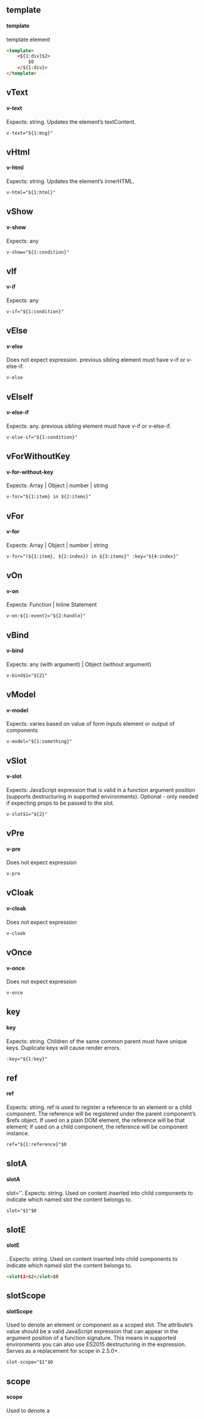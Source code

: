 ## template
#### template
template element
```html
<template>
	<${1:div}$2>
		$0
	</${1:div}>
</template>
```

## vText
#### v-text
Expects: string. Updates the element’s textContent.
```html
v-text="${1:msg}"
```

## vHtml
#### v-html
Expects: string. Updates the element’s innerHTML.
```html
v-html="${1:html}"
```

## vShow
#### v-show
Expects: any
```html
v-show="${1:condition}"
```

## vIf
#### v-if
Expects: any
```html
v-if="${1:condition}"
```

## vElse
#### v-else
Does not expect expression. previous sibling element must have v-if or v-else-if.
```html
v-else
```

## vElseIf
#### v-else-if
Expects: any. previous sibling element must have v-if or v-else-if.
```html
v-else-if="${1:condition}"
```

## vForWithoutKey
#### v-for-without-key
Expects: Array | Object | number | string
```html
v-for="${1:item} in ${2:items}"
```

## vFor
#### v-for
Expects: Array | Object | number | string
```html
v-for="(${1:item}, ${2:index}) in ${3:items}" :key="${4:index}"
```

## vOn
#### v-on
Expects: Function | Inline Statement
```html
v-on:${1:event}="${2:handle}"
```

## vBind
#### v-bind
Expects: any (with argument) | Object (without argument)
```html
v-bind$1="${2}"
```

## vModel
#### v-model
Expects: varies based on value of form inputs element or output of components
```html
v-model="${1:something}"
```

## vSlot
#### v-slot
Expects: JavaScript expression that is valid in a function argument position (supports destructuring in supported environments). Optional - only needed if expecting props to be passed to the slot.
```html
v-slot$1="${2}"
```

## vPre
#### v-pre
Does not expect expression
```html
v-pre
```

## vCloak
#### v-cloak
Does not expect expression
```html
v-cloak
```

## vOnce
#### v-once
Does not expect expression
```html
v-once
```

## key
#### key
Expects: string. Children of the same common parent must have unique keys. Duplicate keys will cause render errors.
```html
:key="${1:key}"
```

## ref
#### ref
Expects: string. ref is used to register a reference to an element or a child component. The reference will be registered under the parent component’s $refs object. If used on a plain DOM element, the reference will be that element; if used on a child component, the reference will be component instance.
```html
ref="${1:reference}"$0
```

## slotA
#### slotA
slot=''. Expects: string. Used on content inserted into child components to indicate which named slot the content belongs to.
```html
slot="$1"$0
```

## slotE
#### slotE
<slot></slot>. Expects: string. Used on content inserted into child components to indicate which named slot the content belongs to.
```html
<slot$1>$2</slot>$0
```

## slotScope
#### slotScope
Used to denote an element or component as a scoped slot. The attribute’s value should be a valid JavaScript expression that can appear in the argument position of a function signature. This means in supported environments you can also use ES2015 destructuring in the expression. Serves as a replacement for scope in 2.5.0+.
```html
slot-scope="$1"$0
```

## scope
#### scope
Used to denote a <template> element as a scoped slot, which is replaced by `slot-scope` in 2.5.0+.
```html
scope="${1:this api replaced by slot-scope in 2.5.0+}"$0
```

## component
#### component
component element
```html
<component :is="${1:componentId}"></component>$0
```

## keepAlive
#### keep-alive
keep-alive element
```html
<keep-alive$1>
$2
</keep-alive>$0
```

## transition
#### transition
transition element
```html
<transition$1>
$2
</transition>$0
```

## transitionGroup
#### transition-group
transition-group element
```html
<transition-group$1>
$2
</transition-group>
```

## enterClass
#### enter-class
enter-class=''. Expects: string.
```html
enter-class="$1"$0
```

## leaveClass
#### leave-class
leave-class=''. Expects: string.
```html
leave-class="$1"$0
```

## appearClass
#### appear-class
appear-class=''. Expects: string.
```html
appear-class="$1"$0
```

## enterToClass
#### enter-to-class
enter-to-class=''. Expects: string.
```html
enter-to-class="$1"$0
```

## leaveToClass
#### leave-to-class
leave-to-class=''. Expects: string.
```html
leave-to-class="$1"$0
```

## appearToClass
#### appear-to-class
appear-to-class=''. Expects: string.
```html
appear-to-class="$1"$0
```

## enterActiveClass
#### enter-active-class
enter-active-class=''. Expects: string.
```html
enter-active-class="$1"$0
```

## leaveActiveClass
#### leave-active-class
leave-active-class=''. Expects: string.
```html
leave-active-class="$1"$0
```

## appearActiveClass
#### appear-active-class
appear-active-class=''. Expects: string.
```html
appear-active-class="$1"$0
```

## beforeEnterEvent
#### before-enter
@before-enter=''
```html
@before-enter="$1"$0
```

## beforeLeaveEvent
#### before-leave
@before-leave=''
```html
@before-leave="$1"$0
```

## beforeAppearEvent
#### before-appear
@before-appear=''
```html
@before-appear="$1"$0
```

## enterEvent
#### enter
@enter=''
```html
@enter="$1"$0
```

## leaveEvent
#### leave
@leave=''
```html
@leave="$1"$0
```

## appearEvent
#### appear
@appear=''
```html
@appear="$1"$0
```

## afterEnterEvent
#### after-enter
@after-enter=''
```html
@after-enter="$1"$0
```

## afterLeaveEvent
#### after-leave
@after-leave=''
```html
@after-leave="$1"$0
```

## afterAppearEvent
#### after-appear
@after-appear=''
```html
@after-appear="$1"$0
```

## enterCancelledEvent
#### enter-cancelled
@enter-cancelled=''
```html
@enter-cancelled="$1"$0
```

## leaveCancelledEvent
#### leave-cancelled
@leave-cancelled='' (v-show only)
```html
@leave-cancelled="$1"$0
```

## appearCancelledEvent
#### appear-cancelled
@appear-cancelled=''
```html
@appear-cancelled="$1"$0
```

## routerLink
#### routerLink
router-link element
```html
<router-link $1>$2</router-link>$0
```

## routerLinkTo
#### routerLinkTo
<router-link to=''></router-link>. router-link element
```html
<router-link to="$1">$2</router-link>$0
```

## to
#### to
to=''
```html
to="$1"$0
```

## tag
#### tag
tag=''
```html
tag="$1"$0
```

## routerView
#### routerView
router-view element
```html
<router-view>$1</router-view>$0
```

## nuxt
#### nuxt
This component is used only in layouts to display the page components.
```html
<nuxt/>
```

## nuxtChild
#### nuxtChild
This component is used for displaying the children components in a nested route.
```html
<nuxt-child $1/>$0
```

## nuxtLink
#### nuxtLink
This component is used to provide navigations between page components.
```html
<nuxt-link ${1|to,:to|}="$2">$0</nuxt-link>
```

## import
#### import
import ... from ...
```javascript
import $1 from '$2'
```

## newVue
#### vue
new Vue()
```javascript
new Vue({
	$1
})
```

## VueConfigSilent
#### silent
Vue.config.silent
```javascript
Vue.config.silent = ${1:true}
```

## VueConfigOptionMergeStrategies
#### optionMergeStrategies
Vue.config.optionMergeStrategies
```javascript
Vue.config.optionMergeStrategies$1
```

## VueConfigDevtools
#### devtools
Vue.config.devtools
```javascript
Vue.config.devtools = ${1:true}
```

## VueConfigErrorHandler
#### errorHandler
Vue.config.errorHandler
```javascript
Vue.config.errorHandler = function (err, vm, info) {
	${1:// handle error}
}
```

## VueConfigWarnHandler
#### warnHandler
Vue.config.warnHandler
```javascript
Vue.config.warnHandler = function (msg, vm, trace) {
	${1:// handle warn}
}
```

## VueConfigIgnoredElements
#### ignoredElements
Vue.config.ignoredElements
```javascript
Vue.config.ignoredElements = [
	'${1}'
]$0
```

## VueConfigKeyCodes
#### keyCodes
Vue.config.keyCodes
```javascript
Vue.config.keyCodes = {
	${1:// camelCase won`t work}
}
```

## VueConfigPerformance
#### performance
Vue.config.performance
```javascript
Vue.config.performance = ${1:true}
```

## VueConfigProductionTip
#### productionTip
Vue.config.productionTip
```javascript
Vue.config.productionTip = ${1:false}
```

## vueExtend
#### extend
Vue.extend( options )
```javascript
Vue.extend({
	template:${1:template}
})
```

## VueNextTick
#### nextTick
Vue.nextTick( callback, [context] )
```javascript
Vue.nextTick({
	$1
})
```

## VueNextTickThen
#### nextTickThen
Vue.nextTick( callback, [context] ).then(function(){ })
```javascript
Vue.nextTick({
	$1
}).then(function ($2) {
	$3
})
```

## VueSet
#### set
Vue.set( target, key, value )
```javascript
Vue.set(${1:target}, ${2:key}, ${3:value})
```

## VueDelete
#### delete
Vue.delete( target, key )
```javascript
Vue.delete(${1:target}, ${2:key})
```

## VueDirective
#### directive
Vue.directive( id, [definition] )
```javascript
Vue.directive(${1:id}${2:, [definition]})
```

## VueFilter
#### filter
Vue.filter( id, [definition] )
```javascript
Vue.filter(${1:id}${2:, [definition]})
```

## VueComponent
#### component
Vue.component( id, [definition] )
```javascript
Vue.component(${1:id}${2:, [definition]})$0
```

## VueUse
#### use
Vue.use( plugin )
```javascript
Vue.use(${1:plugin})$0
```

## VueMixin
#### mixin
Vue.mixin( mixin )
```javascript
Vue.mixin({${1:mixin}})
```

## VueCompile
#### compile
Vue.compile( template )
```javascript
Vue.compile(${1:template})
```

## VueObservable
#### observable
Vue.observable( object )
```javascript
Vue.observable({${1:object}})
```

## VueVersion
#### version
Vue.version.split('.')[]
```javascript
Vue.version$0
```

## data
#### data
The data object for the Vue instance.
```javascript
data() {
	return {
		$1
	}
},$0
```

## props
#### props
A list/hash of attributes that are exposed to accept data from the parent component. 
```javascript
props
```

## propsData
#### propsData
Restriction: only respected in instance creation via `new`. Pass props to an instance during its creation. This is primarily intended to make unit testing easier.
```javascript
propsData
```

## scopedSlots
#### scopedSlots
just a word
```javascript
scopedSlots
```

## computed
#### computed
Computed properties to be mixed into the Vue instance. 
```javascript
computed: {
	$1
},$0
```

## methods
#### methods
Methods to be mixed into the Vue instance.
```javascript
methods: {
	$1
},$0
```

## watch
#### watch
An object where keys are expressions to watch and values are the corresponding callbacks. The value can also be a string of a method name, or an Object that contains additional options. Note that you should not use an arrow function to define a watcher.
```javascript
watch: {
	$1
},$0
```

## watchWithOptions
#### watchWithOptions
Vue Watcher with options.
```javascript
${1:key}: {
	deep: ${2:true},
	immediate: ${3:true},
	handler: function (${4:val}, ${5:oldVal}) {
		$6
	}
},$0
```

## el
#### el
just a word
```javascript
el
```

## template
#### template
just a word
```javascript
template
```

## render
#### render
An alternative to string templates allowing you to leverage the full programmatic power of JavaScript.
```javascript
render(h) {
	$1
},
```

## renderError
#### renderError
Provide an alternative render output when the default render function encounters an error.
```javascript
renderError(h, err) {
	$1
},
```

## beforeCreate
#### beforeCreate
Type: Function.
```javascript
beforeCreate() {
	$1
},
```

## created
#### created
Type: Function.
```javascript
created() {
	$1
},
```

## beforeMount
#### beforeMount
Type: Function.
```javascript
beforeMount() {
	$1
},
```

## mounted
#### mounted
Type: Function.
```javascript
mounted() {
	$1
},
```

## beforeUpdate
#### beforeUpdate
Type: Function.
```javascript
beforeUpdate() {
	$1
},
```

## updated
#### updated
Type: Function.
```javascript
updated() {
	$1
},
```

## activated
#### activated
Type: Function.
```javascript
activated() {
	$1
},
```

## deactivated
#### deactivated
Type: Function.
```javascript
deactivated() {
	$1
},
```

## beforeDestroy
#### beforeDestroy
Type: Function.
```javascript
beforeDestroy() {
	$1
},
```

## destroyed
#### destroyed
Type: Function.
```javascript
destroyed() {
	$1
},
```

## errorCaptured
#### errorCaptured
Type: (err: Error, vm: Component, info: string) => ?boolean
```javascript
errorCaptured: (err, vm, info) => {
	$1
},
```

## directives
#### directives
just a word
```javascript
directives
```

## filters
#### filters
just a word
```javascript
filters
```

## component
#### componentWord
just a word
```javascript
component
```

## components
#### components
just a word
```javascript
components
```

## parent
#### parent
just a word
```javascript
parent
```

## mixins
#### mixins
just a word
```javascript
mixins
```

## extends
#### extends
just a word
```javascript
extends
```

## provide
#### provide
just a word
```javascript
provide
```

## inject
#### inject
just a word
```javascript
inject
```

## name
#### name
just a word
```javascript
name
```

## delimiters
#### delimiters
just a word
```javascript
delimiters
```

## functional
#### functional
just a word
```javascript
functional
```

## model
#### model
just a word
```javascript
model
```

## inheritAttrs
#### inheritAttrs
just a word
```javascript
inheritAttrs
```

## comments
#### comments
just a word
```javascript
comments
```

## deep
#### deep
just a word
```javascript
deep
```

## immediate
#### immediate
just a word
```javascript
immediate
```

## vmData
#### vm.$data
Type: Object. Read only.
```javascript
${1|this,vm|}.\$data$2
```

## vmProps
#### vm.$props
Type: Object. Read only.
```javascript
${1|this,vm|}.\$props$2
```

## vmEl
#### vm.$el
Type: HTMLElement. Read only.
```javascript
${1|this,vm|}.\$el$2
```

## vmOptions
#### vm.$options
Type: Object. Read only.
```javascript
${1|this,vm|}.\$options$2
```

## vmParent
#### vm.$parent
Type: Vue instance. Read only.
```javascript
${1|this,vm|}.\$parent$2
```

## vmRoot
#### vm.$root
Type: Vue instance. Read only.
```javascript
${1|this,vm|}.\$root$2
```

## vmChildren
#### vm.$children
Type: Array<Vue instance>. Read only.
```javascript
${1|this,vm|}.\$children$2
```

## vmSlots
#### vm.$slots
Type: Object. Read only.
```javascript
${1|this,vm|}.\$slots$2
```

## vmScopedSlots
#### vm.$scopedSlots
Type: { [name: string]: props => VNode | Array<VNode> }. Read only.
```javascript
${1|this,vm|}.\$scopedSlots.default({
	$2
})
```

## vmRefs
#### vm.$refs
Type: Object. Read only.
```javascript
${1|this,vm|}.\$refs$2
```

## vmIsServer
#### vm.$isServer
Type: boolean. Read only.
```javascript
${1|this,vm|}.\$isServer$2
```

## vmAttrs
#### vm.$attrs
Type: { [key: string]: string }. Read only.
```javascript
${1|this,vm|}.\$attrs$2
```

## vmListeners
#### vm.$listeners
Type: { [key: string]: Function | Array<Function> }. Read only.
```javascript
${1|this,vm|}.\$listeners$2
```

## vmWatch
#### vm.$watch
vm.$watch( expOrFn, callback, [options] )
 Arguments:
 {string | Function} expOrFn
 {Function | Object} callback
 {Object} [options]
 {boolean} [options.deep]
	 {boolean} [options.immediate]
```javascript
${1|this,vm|}.\$watch(${2:expOrFn}, ${3:callback}${4:, [options]})
```

## vmSet
#### vm.$set
vm.$set( target, key, value ). This is the alias of the global Vue.set.
```javascript
${1|this,vm|}.\$set(${2:target}, ${3:key}, ${4:value})
```

## vmDelete
#### vm.$delete
vm.$delete( target, key )
```javascript
${1|this,vm|}.\$delete(${2:target}, ${3:key}). This is the alias of the global Vue.delete.
```

## vmOn
#### vm.$on
vm.$on( event, callback )
```javascript
${1|this,vm|}.\$on('${2:event}', ${3:callback})$4
```

## vmOnce
#### vm.$once
vm.$once( event, callback )
```javascript
${1|this,vm|}.\$once('${2:event}', ${3:callback})$4
```

## vmOff
#### vm.$off
vm.$off( [event, callback] )
```javascript
${1|this,vm|}.\$off('${2:event}', ${3:callback})$4
```

## vmEmit
#### vm.$emit
vm.$emit( event, […args] )
```javascript
${1|this,vm|}.\$emit('${2:event}'${3:, […args]})$4
```

## vmMount
#### vm.$mount
vm.$mount( [elementOrSelector] )
```javascript
${1|this,vm|}.\$mount('$2')
```

## vmForceUpdate
#### vm.$forceUpdate
vm.$forceUpdate()
```javascript
${1|this,vm|}.\$forceUpdate()
```

## vmNextTick
#### vm.$nextTick
vm.$nextTick( callback )
```javascript
${1|this,vm|}.\$nextTick(${2:callback})
```

## vmDestroy
#### vm.$destroy
vm.$destroy()
```javascript
${1|this,vm|}.\$destroy()$2
```

## renderer
#### renderer
require('vue-server-renderer').createRenderer()
```javascript
const ${1:renderer} = require('vue-server-renderer').createRenderer()$0
```

## createRenderer
#### createRenderer
createRenderer({ })
```javascript
createRenderer({
	$1
})
```

## renderToString
#### renderToString
just a word
```javascript
renderToString
```

## renderToStream
#### renderToStream
just a word
```javascript
renderToStream
```

## createBundleRenderer
#### createBundleRenderer
just a word
```javascript
createBundleRenderer
```

## bundleRendererRenderToString
#### bundleRenderer.renderToString
just a word
```javascript
bundleRenderer.renderToString
```

## bundleRendererRenderToStream
#### bundleRenderer.renderToStream
just a word
```javascript
bundleRenderer.renderToStream
```

## preventDefault
#### preventDefault
preventDefault()
```javascript
preventDefault();
$1
```

## stopPropagation
#### stopPropagation
stopPropagation()
```javascript
stopPropagation();
$1
```

## importVueRouter
#### importVueRouter
import VueRouter from 'vue-router'
```javascript
import VueRouter from 'vue-router'
```

## newVueRouter
#### newVueRouter
const router = newVueRouter({ })
```javascript
const ${1:router} = new VueRouter({
	$2
})$0
```

## routerBeforeEach
#### routerBeforeEach
router.beforeEach
```javascript
${1:router}.beforeEach((to, from, next) => {
	${2:// to and from are both route objects. must call `next`.}
})$0
```

## routerBeforeResolve
#### routerBeforeResolve
router.beforeResolve
```javascript
${1:router}.beforeResolve((to, from, next) => {
	${2:// to and from are both route objects. must call `next`.}
})$0
```

## routerAfterEach
#### routerAfterEach
router.afterEach
```javascript
${1:router}.afterEach((to, from) => {
	${2:// to and from are both route objects.}
})$0
```

## routerPush
#### routerPush
router.push()
```javascript
${1:router}.push($2)$0
```

## routerReplace
#### routerReplace
router.replace()
```javascript
${1:router}.replace($2)$0
```

## routerGo
#### routerGo
router.go()
```javascript
${1:router}.go($2)$0
```

## routerBack
#### routerBack
router.back()
```javascript
${1:router}.back($2)$0
```

## routerForward
#### routerForward
router.forward()
```javascript
${1:router}.forward($2)$0
```

## routerGetMatchedComponents
#### routerGetMatchedComponents
router.getMatchedComponents()
```javascript
${1:router}.getMatchedComponents($2)$0
```

## routerResolve
#### routerResolve
router.resolve()
```javascript
${1:router}.resolve($2)$0
```

## routerAddRoutes
#### routerAddRoutes
router.addRoutes()
```javascript
${1:router}.addRoutes($2)$0
```

## routerOnReady
#### routerOnReady
router.onReady()
```javascript
${1:router}.onReady($2)$0
```

## routerOnError
#### routerOnError
router.onError()
```javascript
${1:router}.onError($2)$0
```

## routes
#### routes
routes: []
```javascript
routes: [$1]$0
```

## beforeEnter
#### beforeEnter
beforeEnter: (to, from, next) => { }
```javascript
beforeEnter: (to, from, next) => {
	${1:// ...}
}
```

## beforeRouteEnter
#### beforeRouteEnter
beforeRouteEnter (to, from, next) { }
```javascript
beforeRouteEnter (to, from, next) {
	${1:// ...}
}
```

## beforeRouteLeave
#### beforeRouteLeave
beforeRouteLeave (to, from, next) { }
```javascript
beforeRouteLeave (to, from, next) {
	${1:// ...}
}
```

## scrollBehavior
#### scrollBehavior
scrollBehavior (to, from, savedPosition) { }
```javascript
scrollBehavior (to, from, savedPosition) {
	${1:// ...}
}
```

## path
#### path
just a word
```javascript
path
```

## alias
#### alias
just a word
```javascript
alias
```

## mode
#### mode
just a word
```javascript
mode
```

## children
#### children
just a word
```javascript
children
```

## meta
#### meta
just a word
```javascript
meta
```

## newVuexStore
#### newVuexStore
const store = new Vuex.Store({ })
```javascript
const ${1:store} = new Vuex.Store({
	${2:// ...}
})
```

## state
#### state
just a word
```javascript
state
```

## getters
#### getters
just a word
```javascript
getters
```

## mutations
#### mutations
just a word
```javascript
mutations
```

## actions
#### actions
just a word
```javascript
actions
```

## modules
#### modules
just a word
```javascript
modules
```

## plugins
#### plugins
just a word
```javascript
plugins
```

## commit
#### commit
just a word
```javascript
commit
```

## dispatch
#### dispatch
just a word
```javascript
dispatch
```

## replaceState
#### replaceState
just a word
```javascript
replaceState
```

## subscribe
#### subscribe
just a word
```javascript
subscribe
```

## registerModule
#### registerModule
just a word
```javascript
registerModule
```

## unregisterModule
#### unregisterModule
just a word
```javascript
unregisterModule
```

## hotUpdate
#### hotUpdate
just a word
```javascript
hotUpdate
```

## mapState
#### mapState
just a word
```javascript
mapState
```

## mapGetters
#### mapGetters
just a word
```javascript
mapGetters
```

## mapActions
#### mapActions
just a word
```javascript
mapActions
```

## mapMutations
#### mapMutations
just a word
```javascript
mapMutations
```

## asyncData
#### asyncData
Type: Function.
```javascript
asyncData({${1:isDev}${2:, route}${3:, store}${4:, env}${5:, params}${6:, query}${7:, req}${8:, res}${9:, redirect}${10:, error}}) {
	$11
},
```

## vText
#### v-text
Expects: string
```
v-text='${1:msg}'
```

## vHtml
#### v-html
Expects: string
```
v-html='${1:html}'
```

## vShow
#### v-show
Expects: any
```
v-show='${1:condition}'
```

## vIf
#### v-if
Expects: any
```
v-if='${1:condition}'
```

## vElse
#### v-else
Does not expect expression. previous sibling element must have v-if or v-else-if.
```
v-else
```

## vElseIf
#### v-else-if
Expects: any. previous sibling element must have v-if or v-else-if.
```
v-else-if='${1:condition}'
```

## vForWithoutKey
#### v-for-without-key
Expects: Array | Object | number | string
```
v-for='${1:item} in ${2:items}'
```

## vFor
#### v-for
Expects: Array | Object | number | string
```
v-for='${1:item} in ${2:items}' :key='${3:item.id}'
```

## vOn
#### v-on
Expects: Function | Inline Statement
```
v-on:${1:event}='${2:handle}'
```

## vBind
#### v-bind
Expects: any (with argument) | Object (without argument)
```
v-bind$1='${2}'
```

## vModel
#### v-model
Expects: varies based on value of form inputs element or output of components
```
v-model='${1:something}'
```

## vPre
#### v-pre
Does not expect expression
```
v-pre
```

## vCloak
#### v-cloak
Does not expect expression
```
v-cloak
```

## vOnce
#### v-once
Does not expect expression
```
v-once
```

## key
#### key
Expects: string. Children of the same common parent must have unique keys. Duplicate keys will cause render errors.
```
:key='${1:key}'
```

## ref
#### ref
Expects: string. ref is used to register a reference to an element or a child component. The reference will be registered under the parent component’s $refs object. If used on a plain DOM element, the reference will be that element; if used on a child component, the reference will be component instance.
```
ref='${1:reference}'$0
```

## slotA
#### slotA
slot=''. Expects: string. Used on content inserted into child components to indicate which named slot the content belongs to.
```
slot='$1'$0
```

## slotE
#### slotE
<slot></slot>. Expects: string. Used on content inserted into child components to indicate which named slot the content belongs to.
```
slot
```

## slotScope
#### slotScope
Used to denote an element or component as a scoped slot. The attribute’s value should be a valid JavaScript expression that can appear in the argument position of a function signature. This means in supported environments you can also use ES2015 destructuring in the expression. Serves as a replacement for scope in 2.5.0+.
```
slot-scope='$1'$0
```

## scope
#### scope
Used to denote a <template> element as a scoped slot, which is replaced by `slot-scope` in 2.5.0+.
```
scope='${1:this api replaced by slot-scope in 2.5.0+}'$0
```

## component
#### component
component element
```
component(:is='${1:componentId}') $0
```

## keepAlive
#### keep-alive
keep-alive element
```
keep-alive$0
```

## transition
#### transition
transition element
```
transition$0
```

## transitionGroup
#### transition-group
transition-group element
```
transition-group$0
```

## enterClass
#### enter-class
enter-class=''. Expects: string.
```
enter-class='$1'$0
```

## leaveClass
#### leave-class
leave-class=''. Expects: string.
```
leave-class='$1'$0
```

## appearClass
#### appear-class
appear-class=''. Expects: string.
```
appear-class='$1'$0
```

## enterToClass
#### enter-to-class
enter-to-class=''. Expects: string.
```
enter-to-class='$1'$0
```

## leaveToClass
#### leave-to-class
leave-to-class=''. Expects: string.
```
leave-to-class='$1'$0
```

## appearToClass
#### appear-to-class
appear-to-class=''. Expects: string.
```
appear-to-class='$1'$0
```

## enterActiveClass
#### enter-active-class
enter-active-class=''. Expects: string.
```
enter-active-class='$1'$0
```

## leaveActiveClass
#### leave-active-class
leave-active-class=''. Expects: string.
```
leave-active-class='$1'$0
```

## appearActiveClass
#### appear-active-class
appear-active-class=''. Expects: string.
```
appear-active-class='$1'$0
```

## beforeEnterEvent
#### before-enter
@before-enter=''
```
@before-enter='$1'$0
```

## beforeLeaveEvent
#### before-leave
@before-leave=''
```
@before-leave='$1'$0
```

## beforeAppearEvent
#### before-appear
@before-appear=''
```
@before-appear='$1'$0
```

## enterEvent
#### enter
@enter=''
```
@enter='$1'$0
```

## leaveEvent
#### leave
@leave=''
```
@leave='$1'$0
```

## appearEvent
#### appear
@appear=''
```
@appear='$1'$0
```

## afterEnterEvent
#### after-enter
@after-enter=''
```
@after-enter='$1'$0
```

## afterLeaveEvent
#### after-leave
@after-leave=''
```
@after-leave='$1'$0
```

## afterAppearEvent
#### after-appear
@after-appear=''
```
@after-appear='$1'$0
```

## enterCancelledEvent
#### enter-cancelled
@enter-cancelled=''
```
@enter-cancelled='$1'$0
```

## leaveCancelledEvent
#### leave-cancelled
@leave-cancelled='' (v-show only)
```
@leave-cancelled='$1'$0
```

## appearCancelledEvent
#### appear-cancelled
@appear-cancelled=''
```
@appear-cancelled='$1'$0
```

## routerLink
#### routerLink
router-link element
```
router-link $0
```

## routerLinkTo
#### routerLinkTo
router-link(to='') . router-link element
```
router-link(to='$1') $0
```

## to
#### to
to=''
```
to='$1'$0
```

## tag
#### tag
tag=''
```
tag='$1'$0
```

## routerView
#### routerView
router-view element
```
router-view $0
```

## templateLang
#### templateLang
template element
```vue
<template lang="$1">
	<div$2>
		$0
	</div>
</template>
```

## script
#### script
script element
```vue
<script>
export default {
	$0
}
</script>
```

## styleLang
#### styleLang
style element with lang attribute
```vue
<style lang="$1">
	$0
</style>
```

## css
#### css.vue

```vue
<style>
$0
</style>
```

## css-scoped
#### css-scoped.vue

```vue
<style scoped>
$0
</style>
```

## scss
#### scss.vue

```vue
<style lang="scss">
$0
</style>
```

## scss-scoped
#### scss-scoped.vue

```vue
<style lang="scss" scoped>
$0
</style>
```

